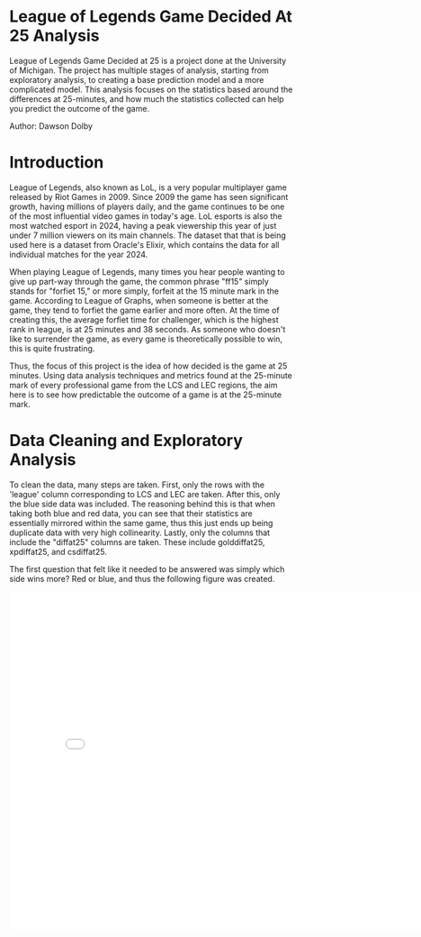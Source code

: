 # League of Legends Game Decided At 25 Analysis  

League of Legends Game Decided at 25 is a project done at the University of Michigan. The project has multiple stages of analysis, starting from exploratory analysis, to creating a base prediction model and a more complicated model. This analysis focuses on the statistics based around the differences at 25-minutes, and how much the statistics collected can help you predict the outcome of the game.  

Author: Dawson Dolby

# Introduction

League of Legends, also known as LoL, is a very popular multiplayer game released by Riot Games in 2009. Since 2009 the game has seen significant growth, having millions of players daily, and the game continues to be one of the most influential video games in today's age. LoL esports is also the most watched esport in 2024, having a peak viewership this year of just under 7 million viewers on its main channels. The dataset that that is being used here is a dataset from Oracle's Elixir, which contains the data for all individual matches for the year 2024.

When playing League of Legends, many times you hear people wanting to give up part-way through the game, the common phrase "ff15" simply stands for "forfiet 15," or more simply, forfeit at the 15 minute mark in the game. According to League of Graphs, when someone is better at the game, they tend to forfiet the game earlier and more often. At the time of creating this, the average forfiet time for challenger, which is the highest rank in league, is at 25 minutes and 38 seconds. As someone who doesn't like to surrender the game, as every game is theoretically possible to win, this is quite frustrating. 

Thus, the focus of this project is the idea of how decided is the game at 25 minutes. Using data analysis techniques and metrics found at the 25-minute mark of every professional game from the LCS and LEC regions, the aim here is to see how predictable the outcome of a game is at the 25-minute mark.

# Data Cleaning and Exploratory Analysis  

To clean the data, many steps are taken. First, only the rows with the 'league' column corresponding to LCS and LEC are taken. After this, only the blue side data was included. The reasoning behind this is that when taking both blue and red data, you can see that their statistics are essentially mirrored within the same game, thus this just ends up being duplicate data with very high collinearity. Lastly, only the columns that include the "diffat25" columns are taken. These include golddiffat25, xpdiffat25, and csdiffat25. 

The first question that felt like it needed to be answered was simply which side wins more? Red or blue, and thus the following figure was created.
<iframe
  src="assets/side_win.html"
  width="800"
  height="600"
  frameborder="0"
></iframe>
